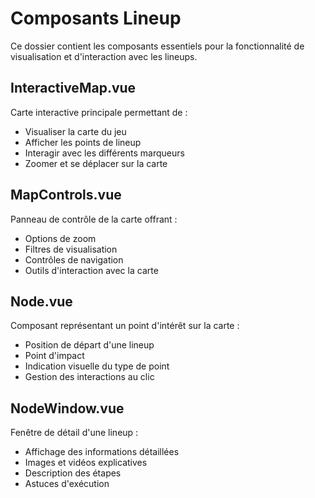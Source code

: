 # Composants Lineup

Ce dossier contient les composants essentiels pour la fonctionnalité de visualisation et d'interaction avec les lineups.

## InteractiveMap.vue
Carte interactive principale permettant de :
- Visualiser la carte du jeu
- Afficher les points de lineup
- Interagir avec les différents marqueurs
- Zoomer et se déplacer sur la carte

## MapControls.vue
Panneau de contrôle de la carte offrant :
- Options de zoom
- Filtres de visualisation
- Contrôles de navigation
- Outils d'interaction avec la carte

## Node.vue
Composant représentant un point d'intérêt sur la carte :
- Position de départ d'une lineup
- Point d'impact
- Indication visuelle du type de point
- Gestion des interactions au clic

## NodeWindow.vue
Fenêtre de détail d'une lineup :
- Affichage des informations détaillées
- Images et vidéos explicatives
- Description des étapes
- Astuces d'exécution